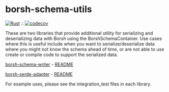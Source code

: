 # borsh-schema-utils

[![Rust](https://github.com/wkennedy/borsh-schema-utils/actions/workflows/rust.yml/badge.svg)](https://github.com/wkennedy/borsh-schema-utils/actions/workflows/rust.yml) :: [![codecov](https://codecov.io/gh/wkennedy/borsh-schema-utils/graph/badge.svg?token=R0RJQC1E76)](https://codecov.io/gh/wkennedy/borsh-schema-utils)

These are two libraries that provide additional utility for serializing and deserializing data with Borsh using the
BorshSchemaContainer. Use cases where this is useful include when you want to serialize/deserialize data where you might
not know the schema ahead of time, or are not able to use create or compile code to support the serialized data.

[borsh-schema-writer](./borsh-schema-writer/) - [README](./borsh-schema-writer/README.md)


[borsh-serde-adapter](./borsh-serde-adapter/) - [README](./borsh-serde-adapter/README.md)


For example uses, please see the integration_test files in each library.